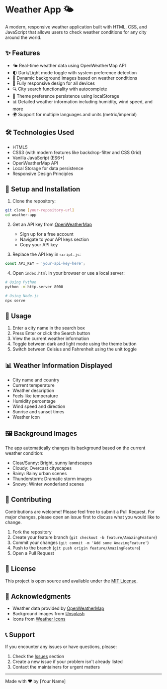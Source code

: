 # Weather App 🌤️

A modern, responsive weather application built with HTML, CSS, and JavaScript that allows users to check weather conditions for any city around the world.

## ✨ Features

- 🌤️ Real-time weather data using OpenWeatherMap API
- 🌓 Dark/Light mode toggle with system preference detection
- 🎨 Dynamic background images based on weather conditions
- 📱 Fully responsive design for all devices
- 🔍 City search functionality with autocomplete
- 💾 Theme preference persistence using localStorage
- 📊 Detailed weather information including humidity, wind speed, and more
- 🌍 Support for multiple languages and units (metric/imperial)

## 🛠️ Technologies Used

- HTML5
- CSS3 (with modern features like backdrop-filter and CSS Grid)
- Vanilla JavaScript (ES6+)
- OpenWeatherMap API
- Local Storage for data persistence
- Responsive Design Principles

## 🚀 Setup and Installation

1. Clone the repository:
```bash
git clone [your-repository-url]
cd weather-app
```

2. Get an API key from [OpenWeatherMap](https://openweathermap.org/api)
   - Sign up for a free account
   - Navigate to your API keys section
   - Copy your API key

3. Replace the API key in `script.js`:
```javascript
const API_KEY = 'your-api-key-here';
```

4. Open `index.html` in your browser or use a local server:
```bash
# Using Python
python -m http.server 8000

# Using Node.js
npx serve
```

## 📱 Usage

1. Enter a city name in the search box
2. Press Enter or click the Search button
3. View the current weather information
4. Toggle between dark and light mode using the theme button
5. Switch between Celsius and Fahrenheit using the unit toggle

## 📊 Weather Information Displayed

- City name and country
- Current temperature
- Weather description
- Feels like temperature
- Humidity percentage
- Wind speed and direction
- Sunrise and sunset times
- Weather icon

## 🖼️ Background Images

The app automatically changes its background based on the current weather condition:
- Clear/Sunny: Bright, sunny landscapes
- Cloudy: Overcast cityscapes
- Rainy: Rainy urban scenes
- Thunderstorm: Dramatic storm images
- Snowy: Winter wonderland scenes

## 🤝 Contributing

Contributions are welcome! Please feel free to submit a Pull Request. For major changes, please open an issue first to discuss what you would like to change.

1. Fork the repository
2. Create your feature branch (`git checkout -b feature/AmazingFeature`)
3. Commit your changes (`git commit -m 'Add some AmazingFeature'`)
4. Push to the branch (`git push origin feature/AmazingFeature`)
5. Open a Pull Request

## 📝 License

This project is open source and available under the [MIT License](LICENSE).

## 🙏 Acknowledgments

- Weather data provided by [OpenWeatherMap](https://openweathermap.org/)
- Background images from [Unsplash](https://unsplash.com/)
- Icons from [Weather Icons](https://erikflowers.github.io/weather-icons/)

## 📞 Support

If you encounter any issues or have questions, please:
1. Check the [Issues](https://github.com/yourusername/weather-app/issues) section
2. Create a new issue if your problem isn't already listed
3. Contact the maintainers for urgent matters

---

Made with ❤️ by [Your Name] 